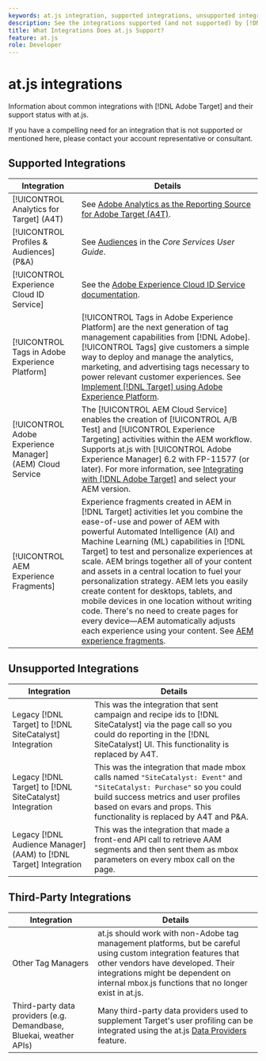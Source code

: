 ```yaml
---
keywords: at.js integration, supported integrations, unsupported integrations, third party integrations
description: See the integrations supported (and not supported) by [!DNL Adobe Target] at.js, including [!UICONTROL Analytics for Target] (A4T), the [!UICONTROL Experience Cloud ID Service], and more.
title: What Integrations Does at.js Support?
feature: at.js
role: Developer
---
```

# at.js integrations

Information about common integrations with [!DNL Adobe Target] and their support status with at.js.

If you have a compelling need for an integration that is not supported or mentioned here, please contact your account representative or consultant.

## Supported Integrations

| Integration | Details |
|--- |--- |
|[!UICONTROL Analytics for Target] (A4T)|See [Adobe Analytics as the Reporting Source for Adobe Target (A4T)](https://experienceleague.adobe.com/docs/target/using/integrate/a4t/a4t.html).|
|[!UICONTROL Profiles & Audiences] (P&A)|See [Audiences](https://experienceleague.adobe.com/docs/core-services/interface/audiences/audience-library.html) in the *Core Services User Guide*.|
|[!UICONTROL Experience Cloud ID Service]|See the [Adobe Experience Cloud ID Service documentation](https://experienceleague.adobe.com/docs/id-service/using/home.html).|
|[!UICONTROL Tags in Adobe Experience Platform]|[!UICONTROL Tags in Adobe Experience Platform] are the next generation of tag management capabilities from [!DNL Adobe]. [!UICONTROL Tags] give customers a simple way to deploy and manage the analytics, marketing, and advertising tags necessary to power relevant customer experiences. See [Implement [!DNL Target] using Adobe Experience Platform](../how-to-deployatjs/implement-target-using-adobe-launch.md).|
|[!UICONTROL Adobe Experience Manager] (AEM) Cloud Service|The [!UICONTROL AEM Cloud Service] enables the creation of [!UICONTROL A/B Test] and [!UICONTROL Experience Targeting] activities within the AEM workflow. Supports at.js with [!UICONTROL Adobe Experience Manager] 6.2 with FP-11577 (or later). For more information, see [Integrating with [!DNL Adobe Target]](https://experienceleague.adobe.com/docs/experience-manager-release-information/aem-release-updates/previous-updates/aem-previous-versions.html) and select your AEM version.|
|[!UICONTROL AEM Experience Fragments]|Experience fragments created in AEM in [!DNL Target] activities let you combine the ease-of-use and power of AEM with powerful Automated Intelligence (AI) and Machine Learning (ML) capabilities in [!DNL Target] to test and personalize experiences at scale.  AEM brings together all of your content and assets in a central location to fuel your personalization strategy. AEM lets you easily create content for desktops, tablets, and mobile devices in one location without writing code. There's no need to create pages for every device—AEM automatically adjusts each experience using your content.  See [AEM experience fragments](https://experienceleague.adobe.com/docs/target/using/experiences/offers/aem-experience-fragments.html).|

## Unsupported Integrations

| Integration | Details |
|--- |--- |
|Legacy [!DNL Target] to [!DNL SiteCatalyst] Integration|This was the integration that sent campaign and recipe ids to [!DNL SiteCatalyst] via the page call so you could do reporting in the [!DNL SiteCatalyst] UI. This functionality is replaced by A4T.|
|Legacy [!DNL Target] to [!DNL SiteCatalyst] Integration|This was the integration that made mbox calls named `"SiteCatalyst: Event"` and `"SiteCatalyst: Purchase"` so you could build success metrics and user profiles based on evars and props. This functionality is replaced by A4T and P&A.|
|Legacy [!DNL Audience Manager] (AAM) to [!DNL Target] Integration|This was the integration that made a front-end API call to retrieve AAM segments and then sent them as mbox parameters on every mbox call on the page.|

## Third-Party Integrations

| Integration | Details |
|--- |--- |
|Other Tag Managers|at.js should work with non-Adobe tag management platforms, but be careful using custom integration features that other vendors have developed. Their integrations might be dependent on internal  mbox.js functions that no longer exist in  at.js.|
|Third-party data providers (e.g. Demandbase, Bluekai, weather APIs)|Many third-party data providers used to supplement Target's user profiling can be integrated using the at.js [Data Providers](../atjs-functions/targetglobalsettings.md#data-providers) feature.|
